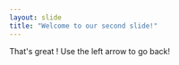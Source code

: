 ```yaml
---
layout: slide
title: "Welcome to our second slide!"
---
```

That's great !
Use the left arrow to go back!
